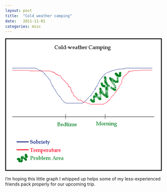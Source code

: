 ```yaml
---
layout: post
title:  "Cold weather camping"
date:   2011-11-01
categories: misc
---
```


![Cold weather camping](/img/cold-camping.png)

I’m hoping this little graph I whipped up helps some of my less-experienced friends pack properly for our upcoming trip.
